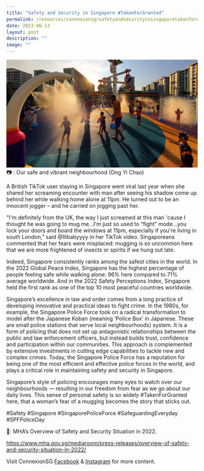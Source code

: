 ```yaml
---
title: "Safety and Security in Singapore #TakenForGranted"
permalink: /resources/connexionsg/safetyandsecurityinsingaporetakenforgranted/
date: 2023-06-13
layout: post
description: ""
image: ""
---
```

![](/images/connexionsg/2023/safety%20&%20security.jpg)
📷 : Our safe and vibrant neighbourhood (Ong Yi Chao)

A British TikTok user staying in Singapore went viral last year when she shared her screaming encounter with man after seeing his shadow come up behind her while walking home alone at 11pm. He turned out to be an innocent jogger – and he carried on jogging past her.

"I'm definitely from the UK, the way I just screamed at this man 'cause I thought he was going to mug me...I'm just so used to “fight" mode...you lock your doors and board the windows at 11pm, especially if you're living in south London,” said @Ilibabyyyy in her TikTok video. Singaporeans commented that her fears were misplaced: mugging is so uncommon here that we are more frightened of insects or spirits if we hung out late.

Indeed, Singapore consistently ranks among the safest cities in the world. In the 2022 Global Peace Index, Singapore has the highest percentage of people feeling safe while walking alone: 96% here compared to 71% average worldwide. And in the 2022 Safety Perceptions Index, Singapore held the first rank as one of the top 10 most peaceful countries worldwide.

Singapore’s excellence in law and order comes from a long practice of developing innovative and practical ideas to fight crime. In the 1980s, for example, the Singapore Police Force took on a radical transformation to model after the Japanese Koban (meaning ‘Police Box’ in Japanese. These are small police stations that serve local neighbourhoods) system. It is a form of policing that does not set up antagonistic relationships between the public and law enforcement officers, but instead builds trust, confidence and participation within our communities. This approach is complemented by extensive investments in cutting edge capabilities to tackle new and complex crimes. Today, the Singapore Police Force has a reputation for being one of the most efficient and effective police forces in the world, and plays a critical role in maintaining safety and security in Singapore.

Singapore’s style of policing encourages many eyes to watch over our neighbourhoods — resulting in our freedom from fear as we go about our daily lives. This sense of personal safety is so widely #TakenForGranted here, that a woman’s fear of a mugging becomes the story that sticks out.

#Safety #Singapore #SingaporePoliceForce #SafeguardingEveryday #SPFPoliceDay

🔗: MHA’s Overview of Safety and Security Situation in 2022.

https://www.mha.gov.sg/mediaroom/press-releases/overview-of-safety-and-security-situation-in-2022/

Visit ConnexionSG [Facebook](https://www.facebook.com/ConnexionSG) & [Instagram](https://www.instagram.com/connexionsg/) for more content.